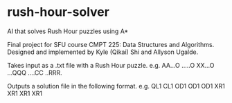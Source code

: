 # rush-hour-solver
AI that solves Rush Hour puzzles using A*

Final project for SFU course CMPT 225: Data Structures and Algorithms.
Designed and implemented by Kyle (Qikai) Shi and Allyson Ugalde.

Takes input as a .txt file with a Rush Hour puzzle.
e.g.
AA...O
.....O
XX...O
...QQQ
....CC
..RRR.

Outputs a solution file in the following format.
e.g.
QL1
CL1
OD1
OD1
OD1
XR1
XR1
XR1
XR1
